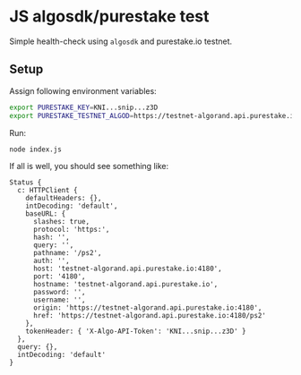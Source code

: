 # JS algosdk/purestake test

Simple health-check using `algosdk` and purestake.io testnet.

## Setup

Assign following environment variables:

```bash
export PURESTAKE_KEY=KNI...snip...z3D
export PURESTAKE_TESTNET_ALGOD=https://testnet-algorand.api.purestake.io/ps2
```

Run:

```bash
node index.js
```

If all is well, you should see something like:

```
Status {
  c: HTTPClient {
    defaultHeaders: {},
    intDecoding: 'default',
    baseURL: {
      slashes: true,
      protocol: 'https:',
      hash: '',
      query: '',
      pathname: '/ps2',
      auth: '',
      host: 'testnet-algorand.api.purestake.io:4180',
      port: '4180',
      hostname: 'testnet-algorand.api.purestake.io',
      password: '',
      username: '',
      origin: 'https://testnet-algorand.api.purestake.io:4180',
      href: 'https://testnet-algorand.api.purestake.io:4180/ps2'
    },
    tokenHeader: { 'X-Algo-API-Token': 'KNI...snip...z3D' }
  },
  query: {},
  intDecoding: 'default'
}
```
